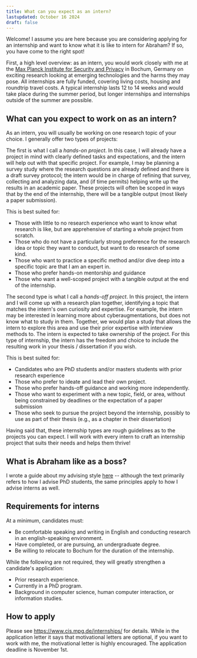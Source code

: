 ```yaml
---
title: What can you expect as an intern?
lastupdated: October 16 2024
draft: false
---
```


Welcome! I assume you are here because you are considering applying for an internship and want to know what it is like to intern for Abraham? If so, you have come to the right spot!

First, a high level overview: as an intern, you would work closely with me at the [Max Planck Institute for Security and Privacy](https://www.mpi-sp.org/) in Bochum, Germany on exciting research looking at emerging technologies and the harms they may pose. All internships are fully funded, covering living costs, housing and roundtrip travel costs. A typical internship lasts 12 to 14 weeks and would take place during the summer period, but longer internships and internships outside of the summer are possible.

## What can you expect to work on as an intern?
As an intern, you will usually be working on one research topic of your choice. I generally offer two types of projects:

The first is what I call a *hands-on project*. In this case, I will already have a project in mind with clearly defined tasks and expectations, and the intern will help out with that specific project. For example, I may be planning a survey study where the research questions are already defined and there is a draft survey protocol; the intern would be in charge of refining that survey, collecting and analyzing data, and (if time permits) helping write up the results in an academic paper. These projects will often be scoped in ways that by the end of the internship, there will be a tangible output (most likely a paper submission).

This is best suited for:
* Those with little to no research experience who want to know what research is like, but are apprehensive of starting a whole project from scratch.
* Those who do not have a particularly strong preference for the research idea or topic they want to conduct, but want to do research of some kind.
* Those who want to practice a specific method and/or dive deep into a specific topic are that I am an expert in.
* Those who prefer hands-on mentorship and guidance
* Those who want a well-scoped project with a tangible output at the end of the internship.

<!-- For this summer, I am planning on having hands-on projects relating to:
* Exploring the harms of brain computer interfaces.
* Better understanding scenario construction processes. 
* Improving the usability of ethical impact assessments and ethical frameworks for developers. -->

The second type is what I call a *hands-off project*. In this project, the intern and I will come up with a research plan together, identifying a topic that matches the intern's own curiosity and expertise. For example, the intern may be interested in learning more about cyberaugmentations, but does not know what to study in them. Together, we would plan a study that allows the intern to explore this area and use their prior expertise with interview methods to. The intern is expected to take ownership of the project. For this type of internship, the intern has the freedom and choice to include the resulting work in your thesis / dissertation if you wish.

This is best suited for:
* Candidates who are PhD students and/or masters students with prior research experience
* Those who prefer to ideate and lead their own project.
* Those who prefer hands-off guidance and working more independently. 
* Those who want to experiment with a new topic, field, or area, without being constrained by deadlines or the expectation of a paper submission
* Those who seek to pursue the project beyond the internship, possibly to use as part of their thesis (e.g., as a chapter in their dissertation)

Having said that, these internship types are rough guidelines as to the projects you can expect. I will work with every intern to craft an internship project that suits their needs and helps them thrive!

## What is Abraham like as a boss?
I wrote a guide about my advising style [here](../advisortraits) -- although the text primarily refers to how I advise PhD students, the same principles apply to how I advise interns as well.


## Requirements for interns
At a minimum, candidates must:
* Be comfortable speaking and writing in English and conducting research in an english-speaking environment.
* Have completed, or are pursuing, an undergraduate degree.
* Be willing to relocate to Bochum for the duration of the internship.

While the following are not required, they will greatly strengthen a candidate's application: 
* Prior research experience.
* Currently in a PhD program.
* Background in computer science, human computer interaction, or information studies.

## How to apply
Please see https://www.cis.mpg.de/internships/ for details. While in the application letter it says that motivational letters are optional, if you want to work with me, the motivational letter is highly encouraged. The application deadline is November 1st.

<!-- To apply, please send me an email (abraham dot mhaidli at mpi-sp dot org) with the following in the subject line: Internship-YEAR-Application: YOUR_NAME (E.g., Internship-2024-Application: Abraham Mhaidli). This is a very important step: given the number of emails I receive, I use email filters to automatically sort my email into various folders, so having properly formatted subject lines increases the likelihood it will filter into the right folder and I am more likely to see it.   -->

<!-- In the email, please provide your CV, academic transcript, 1-3 contacts who can act as references, and short cover letter (~1 page). -->

<!-- For your cover letter, please highlight:
* Why you want to work with me 
* What your general research interests are and what types of projects you would be interested in working on. This can be as detailed or vague as you like. I by no means expect a fully fleshed research proposal: it can be as vague as saying "I am interested in studying the privacy risks of videogames."
* Relevant skills and/or experience
* What you are hoping to get out of the research internship  -->

<!-- [Example cover letter] -->

<!-- Successful cover letters:
* **Are specific to me:** I don't want to receive a generic letter that could ostensibly be written for any other internship. Why specifically do you want to study the harms of emerging technologies? Is there something specific about either MPI-SP, Bochum, myself, or my research topics that makes you consider this position? 
* **Are authentic:** If I had to name one thing I want out of a candidate, it is honesty. I would much rather have a candidate be upfront about their flaws rather than someone who bluffs and pretends they have no flaws and are 548583257325x better than they actually are. 
* **Are not written by ChatGPT:** There may come a day when I realize that everyone uses ChatGPT generators, so I give in and allow AI-generated applications. But today is not that day. Please don't use ChatGPT (or other LLM's / AI tools) to write your letter. Spell check tools (e.g., Grammarly) are fine, but don't generate the entire letter from ChatGPT. -->

<!-- Once I receive your cover letter, I will review your application. If selected, you will then move onto the interview phase. -->

<!-- ## Interview phase
*NOTE: THE FOLLOWING SHOULD BE VIEWED AS ROUGH GUIDES. THE ACTUAL QUESTIONS ASKED DURING THE INTERVIEW MAY DIFFER.*

I will usually carry out two interviews with candidates. They will proceed as follows:

The first interview helps me get to know you better, and it will consist of two parts. In the first part, I will ask you to give a brief (7-10) minute presentation about a topic of your choice. This can include presenting on prior research or job experience; a course project; an achievement you are proud of; your desired plans for the internship; a topic you are particularly passionate about; a research paper of your choice; or anything you find interesting. I may ask follow up questions about your presentation.

In the second part of the interview, I will ask more questions about you. The types of questions I will ask:
* Questions about you and your background, including prior education, questions about your research skills and research experience.
* Follow ups on aspects you wrote about in the cover letter (e.g., "You said in your cover letter you wanted to study BLA. What exactly interests you about BLA?")
* If you indicated you preferred a hands-off internship experience, I may ask detailed questions about what topic you want to study and your plans for studying it. If you indicated you wanted a hands-on internship, I may present various research topics to you, and then see whether those are topics you would be interested in studying.

The second interview will be mostly you asking questions for me, and it will be a space where you have the opportunity to get to know me and MPI. This will be a space where you can ask questions about what it's like to work at MPI, my advising style, anything and everything in between.

The goal of these interviews is twofold. 
First, and most importantly, it serves as a way to make sure our personalities align and we get along well. Do we have good rapport? Are our priorities and expectations aligned? Do we think we can have good working chemistry? 
Second, it serves as a verification check. Anyone can use ChatGPT to generate a convincing sounding cover letter. Thus, the interview serves as a way for me to ask you questions and see whether you actually wrote your cover letter and if you know the topics you wrote about. -->



<!-- Example cover letter would go here -->
<!-- ## Additional questions 
For more questions about the internship, please don't hesitate to reach out to me! You can also check out this website that has some useful FAQ's: https://www.cis.mpg.de/internships/ 
Note that the website has an application link and a deadline of November 1st 2023 to apply; however, that link and deadline do not apply for interning with me for the upcoming summer. Instead, please refer to the "How to apply" subsection of this post for information on how to apply. -->